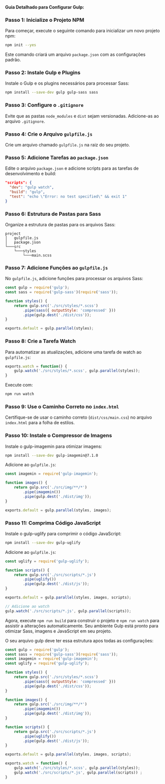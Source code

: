 **Guia Detalhado para Configurar Gulp:**

### **Passo 1:** Inicialize o Projeto NPM
Para começar, execute o seguinte comando para inicializar um novo projeto npm:

```bash
npm init --yes
```

Este comando criará um arquivo `package.json` com as configurações padrão.

### **Passo 2:** Instale Gulp e Plugins
Instale o Gulp e os plugins necessários para processar Sass:

```bash
npm install --save-dev gulp gulp-sass sass
```

### **Passo 3:** Configure o `.gitignore`
Evite que as pastas `node_modules` e `dist` sejam versionadas. Adicione-as ao arquivo `.gitignore`.

### **Passo 4:** Crie o Arquivo `gulpfile.js`
Crie um arquivo chamado `gulpfile.js` na raiz do seu projeto.

### **Passo 5:** Adicione Tarefas ao `package.json`
Edite o arquivo `package.json` e adicione scripts para as tarefas de desenvolvimento e build:

```json
"scripts": {
  "dev": "gulp watch",
  "build": "gulp",
  "test": "echo \"Error: no test specified\" && exit 1"
}
```

### **Passo 6:** Estrutura de Pastas para Sass
Organize a estrutura de pastas para os arquivos Sass:

```
project
│   gulpfile.js
│   package.json
└───src
    └───styles
        └───main.scss
```

### **Passo 7:** Adicione Funções ao `gulpfile.js`
No `gulpfile.js`, adicione funções para processar os arquivos Sass:

```javascript
const gulp = require('gulp');
const sass = require('gulp-sass')(require('sass'));

function styles() {
    return gulp.src('./src/styles/*.scss')
        .pipe(sass({ outputStyle: 'compressed' }))
        .pipe(gulp.dest('./dist/css'));
}

exports.default = gulp.parallel(styles);
```

### **Passo 8:** Crie a Tarefa Watch
Para automatizar as atualizações, adicione uma tarefa de watch ao `gulpfile.js`:

```javascript
exports.watch = function() {
    gulp.watch('./src/styles/*.scss', gulp.parallel(styles));
}
```

Execute com:

```bash
npm run watch
```

### **Passo 9:** Use o Caminho Correto no `index.html`
Certifique-se de usar o caminho correto (`dist/css/main.css`) no arquivo `index.html` para a folha de estilos.

### **Passo 10:** Instale o Compressor de Imagens
Instale o gulp-imagemin para otimizar imagens:

```bash
npm install --save-dev gulp-imagemin@7.1.0
```

Adicione ao `gulpfile.js`:

```javascript
const imagemin = require('gulp-imagemin');

function images() {
    return gulp.src('./src/img/**/*')
        .pipe(imagemin())
        .pipe(gulp.dest('./dist/img'));
}

exports.default = gulp.parallel(styles, images);
```

### **Passo 11:** Comprima Código JavaScript
Instale o gulp-uglify para comprimir o código JavaScript:

```bash
npm install --save-dev gulp-uglify
```

Adicione ao `gulpfile.js`:

```javascript
const uglify = require('gulp-uglify');

function scripts() {
    return gulp.src('./src/scripts/*.js')
        .pipe(uglify())
        .pipe(gulp.dest('./dist/js'));
}

exports.default = gulp.parallel(styles, images, scripts);

// Adicione ao watch
gulp.watch('./src/scripts/*.js', gulp.parallel(scripts));
```

Agora, execute `npm run build` para construir o projeto e `npm run watch` para assistir a alterações automaticamente. Seu ambiente Gulp está pronto para otimizar Sass, imagens e JavaScript em seu projeto.

O seu arquivo gulp deve ter essa estrutura apos todas as configurações:

```javascript
const gulp = require('gulp');
const sass = require('gulp-sass')(require('sass'));
const imagemin = require('gulp-imagemin');
const uglify = require('gulp-uglify');

function styles() {
    return gulp.src('./src/styles/*.scss')
        .pipe(sass({ outputStyle: 'compressed' }))
        .pipe(gulp.dest('./dist/css'));
}

function images() { 
    return gulp.src('./src/img/**/*')
        .pipe(imagemin())
        .pipe(gulp.dest('./dist/img'));
}

function scripts() {
    return gulp.src('./src/scripts/*.js')
        .pipe(uglify())
        .pipe(gulp.dest('./dist/js'));
}

exports.default = gulp.parallel(styles, images, scripts);

exports.watch = function() {
    gulp.watch('./src/styles/*.scss', gulp.parallel(styles));
    gulp.watch('./src/scripts/*.js', gulp.parallel(scripts)) ;
}
